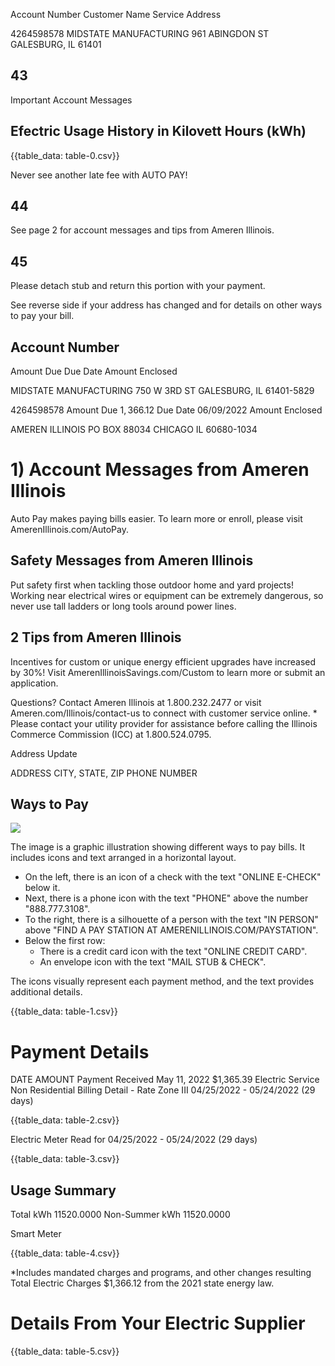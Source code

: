 Account Number
Customer Name
Service Address

4264598578
MIDSTATE MANUFACTURING
961 ABINGDON ST
GALESBURG, IL 61401

## 43

Important Account Messages

## Efectric Usage History in Kilovett Hours (kWh)

{{table_data: table-0.csv}}

Never see another late fee with AUTO PAY!

## 44

See page 2 for account messages and tips from Ameren Illinois.

## 45

Please detach stub and return this portion with your payment.

See reverse side if your address has changed and for details on other ways to pay your bill.

## Account Number

Amount Due
Due Date
Amount Enclosed

MIDSTATE MANUFACTURING
750 W 3RD ST
GALESBURG, IL 61401-5829

4264598578
Amount Due
$1,366.12$
Due Date
06/09/2022
Amount Enclosed

AMEREN ILLINOIS
PO BOX 88034
CHICAGO IL 60680-1034

# 1) Account Messages from Ameren Illinois 

Auto Pay makes paying bills easier. To learn more or enroll, please visit AmerenIllinois.com/AutoPay.

## Safety Messages from Ameren Illinois

Put safety first when tackling those outdoor home and yard projects! Working near electrical wires or equipment can be extremely dangerous, so never use tall ladders or long tools around power lines.

## 2 Tips from Ameren Illinois

Incentives for custom or unique energy efficient upgrades have increased by 30\%! Visit AmerenIllinoisSavings.com/Custom to learn more or submit an application.

Questions? Contact Ameren Illinois at 1.800.232.2477 or visit Ameren.com/Illinois/contact-us to connect with customer service online. * Please contact your utility provider for assistance before calling the Illinois Commerce Commission (ICC) at 1.800.524.0795.

Address Update

ADDRESS
CITY, STATE, ZIP
PHONE NUMBER

## Ways to Pay

![](images/img-0.jpeg)

The image is a graphic illustration showing different ways to pay bills. It includes icons and text arranged in a horizontal layout. 

- On the left, there is an icon of a check with the text "ONLINE E-CHECK" below it.
- Next, there is a phone icon with the text "PHONE" above the number "888.777.3108".
- To the right, there is a silhouette of a person with the text "IN PERSON" above "FIND A PAY STATION AT AMERENILLINOIS.COM/PAYSTATION".
- Below the first row:
  - There is a credit card icon with the text "ONLINE CREDIT CARD".
  - An envelope icon with the text "MAIL STUB & CHECK". 

The icons visually represent each payment method, and the text provides additional details.

{{table_data: table-1.csv}}

# Payment Details 

DATE
AMOUNT
Payment Received
May 11, 2022
\$1,365.39
Electric Service Non Residential Billing Detail - Rate Zone III
04/25/2022 - 05/24/2022 (29 days)

{{table_data: table-2.csv}}

Electric Meter Read for 04/25/2022 - 05/24/2022 (29 days)

{{table_data: table-3.csv}}

## Usage Summary

Total kWh
11520.0000 Non-Summer kWh
11520.0000

Smart Meter

{{table_data: table-4.csv}}

*Includes mandated charges and programs, and other changes resulting
Total Electric Charges \$1,366.12
from the 2021 state energy law.

# Details From Your Electric Supplier 

{{table_data: table-5.csv}}
